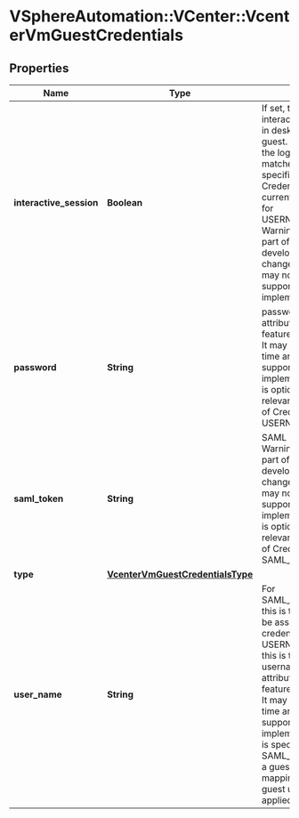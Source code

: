 # VSphereAutomation::VCenter::VcenterVmGuestCredentials

## Properties
Name | Type | Description | Notes
------------ | ------------- | ------------- | -------------
**interactive_session** | **Boolean** | If set, the operation will interact with the logged-in desktop session in the guest. This requires that the logged-on user matches the user specified by the Credentials. This is currently only supported for USERNAME_PASSWORD. Warning: This attribute is part of a new feature in development. It may be changed at any time and may not have all supported functionality implemented. | 
**password** | **String** | password. Warning: This attribute is part of a new feature in development. It may be changed at any time and may not have all supported functionality implemented. This field is optional and it is only relevant when the value of Credentials.type is USERNAME_PASSWORD. | [optional] 
**saml_token** | **String** | SAML Bearer Token. Warning: This attribute is part of a new feature in development. It may be changed at any time and may not have all supported functionality implemented. This field is optional and it is only relevant when the value of Credentials.type is SAML_BEARER_TOKEN. | [optional] 
**type** | [**VcenterVmGuestCredentialsType**](VcenterVmGuestCredentialsType.md) |  | 
**user_name** | **String** | For SAML_BEARER_TOKEN, this is the guest user to be associated with the credentials. For USERNAME_PASSWORD this is the guest username. Warning: This attribute is part of a new feature in development. It may be changed at any time and may not have all supported functionality implemented. If no user is specified for SAML_BEARER_TOKEN, a guest dependent mapping will decide what guest user account is applied. | [optional] 


